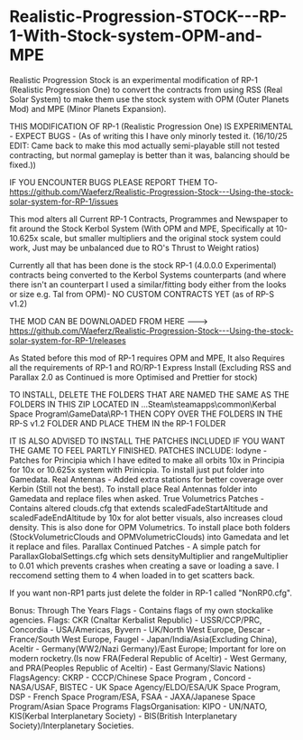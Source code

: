 # Realistic-Progression-STOCK---RP-1-With-Stock-system-OPM-and-MPE
Realistic Progression Stock is an experimental modification of RP-1 (Realistic Progression One) to convert the contracts from using RSS (Real Solar System) to make them use the stock system with OPM (Outer Planets Mod) and MPE (Minor Planets Expansion).

THIS MODIFICATION OF RP-1 (Realistic Progression One) IS EXPERIMENTAL - EXPECT BUGS - (As of writing this I have only minorly tested it. (16/10/25 EDIT: Came back to make this mod actually semi-playable still not tested contracting, but normal gameplay is better than it was, balancing should be fixed.))

IF YOU ENCOUNTER BUGS PLEASE REPORT THEM TO-https://github.com/Waeferz/Realistic-Progression-Stock---Using-the-stock-solar-system-for-RP-1/issues

This mod alters all Current RP-1 Contracts, Programmes and Newspaper to fit around the Stock Kerbol System (With OPM and MPE, Specifically at 10-10.625x scale, but smaller multipliers and the original stock system could work, Just may be unbalanced due to RO's Thrust to Weight ratios)

Currently all that has been done is the stock RP-1 (4.0.0.0 Experimental) contracts being converted to the Kerbol Systems counterparts (and where there isn't an counterpart I used a similar/fitting body either from the looks or size e.g. Tal from OPM)- NO CUSTOM CONTRACTS YET (as of RP-S v1.2)

THE MOD CAN BE DOWNLOADED FROM HERE ---> https://github.com/Waeferz/Realistic-Progression-Stock---Using-the-stock-solar-system-for-RP-1/releases

As Stated before this mod of RP-1 requires OPM and MPE, It also Requires all the requirements of RP-1 and RO/RP-1 Express Install (Excluding RSS and Parallax 2.0 as Continued is more Optimised and Prettier for stock)

TO INSTALL, DELETE THE FOLDERS THAT ARE NAMED THE SAME AS THE FOLDERS IN THIS ZIP LOCATED IN ...Steam\steamapps\common\Kerbal Space Program\GameData\RP-1 THEN COPY OVER THE FOLDERS IN THE RP-S v1.2 FOLDER AND PLACE THEM IN the RP-1 FOLDER

IT IS ALSO ADVISED TO INSTALL THE PATCHES INCLUDED IF YOU WANT THE GAME TO FEEL PARTLY FINISHED. PATCHES INCLUDE:
Iodyne - Patches for Principia which I have edited to make all orbits 10x in Principia for 10x or 10.625x system with Prinicpia. To install just put folder into Gamedata.
Real Antennas - Added extra stations for better coverage over Kerbin (Still not the best). To install place Real Antennas folder into Gamedata and replace files when asked.
True Volumetrics Patches - Contains altered clouds.cfg that extends scaledFadeStartAltitude and scaledFadeEndAltitude by 10x for alot better visuals, also increases cloud density. This is also done for OPM Volumetrics. To install place both folders (StockVolumetricClouds and OPMVolumetricClouds) into Gamedata and let it replace and files.
Parallax Continued Patches - A simple patch for ParallaxGlobalSettings.cfg which sets densityMultiplier and rangeMultiplier to 0.01 which prevents crashes when creating a save or loading a save. I reccomend setting them to 4 when loaded in to get scatters back.

If you want non-RP1 parts just delete the folder in RP-1 called "NonRP0.cfg".

Bonus: Through The Years Flags - Contains flags of my own stockalike agencies.
	Flags: CKR (Cnaltar Kerbalist Republic) - USSR/CCP/PRC, Concordia - USA/Americas, Byvern - UK/North West Europe, Descar - France/South West Europe, Faugel - Japan/India/Asia(Excluding China), Aceltir - Germany(WW2/Nazi Germany)/East Europe; Important for lore on modern rocketry.(Is now FRA(Federal Republic of Aceltir) - West Germany, and PRA(Peoples Republic of Aceltir) - East Germany/Slavic Nations)
	FlagsAgency: CKRP - CCCP/Chinese Space Program , Concord - NASA/USAF, BISTEC - UK Space Agency/ELDO/ESA/UK Space Program, DSP - French Space Program/ESA, FSAA - JAXA/Japanese Space Program/Asian Space Programs
	FlagsOrganisation: KIPO - UN/NATO, KIS(Kerbal Interplanetary Society) - BIS(British Interplanetary Society)/Interplanetary Societies.
